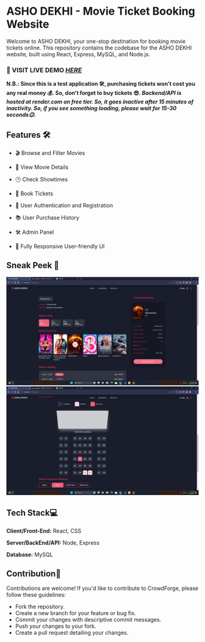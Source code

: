 # ASHO DEKHI - Movie Ticket Booking Website

Welcome to ASHO DEKHI, your one-stop destination for booking movie tickets online. This repository contains the codebase for the ASHO DEKHI website, built using React, Express, MySQL, and Node.js.

### 🚀 VISIT LIVE DEMO _[HERE](https://asho-dekhi.vercel.app/)_

**N.B.: Since this is a test application 🛠️, purchasing tickets won't cost you any real money 💰. So, don't forget to buy tickets 😎.
_Backend/API is hosted at render.com on free tier. So, it goes inactive after 15 minutes of inactivity. So, if you see something loading, please wait for 15-30 seconds😉._**

## Features 🛠️

- 🎬 Browse and Filter Movies

- 🎥 View Movie Details

- 🕒 Check Showtimes

- 🎫 Book Tickets

- 🔐 User Authentication and Registration

- 📚 User Purchase History

- 🛠 Admin Panel

- 📱 Fully Responsive User-friendly UI

## Sneak Peek 👀

![Payment](/demo/Purchase1.png)![Payment](/demo/Purchase2.png)

## Tech Stack💻

**Client/Front-End:** React, CSS

**Server/BackEnd/API:** Node, Express

**Database:** MySQL

## Contribution🤝

Contributions are welcome! If you'd like to contribute to CrowdForge, please follow these guidelines:

- Fork the repository.
- Create a new branch for your feature or bug fix.
- Commit your changes with descriptive commit messages.
- Push your changes to your fork.
- Create a pull request detailing your changes.
